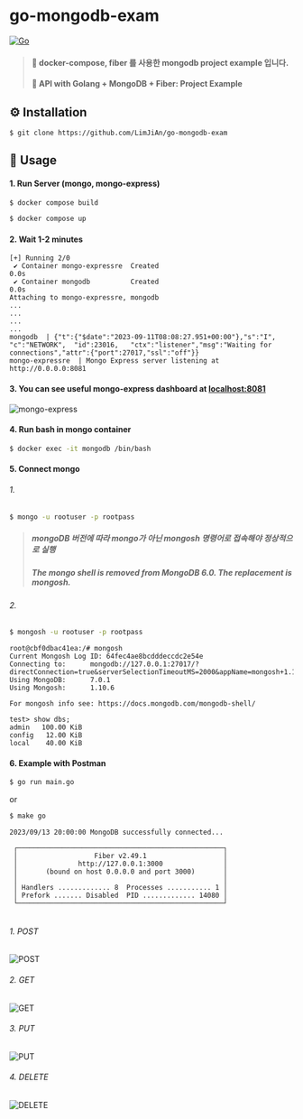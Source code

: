 # go-mongodb-exam
[![Go](https://img.shields.io/badge/go-1.21-blue.svg?style=for-the-badge&logo=go&logoColor=white)](https://go.dev/dl/)

> #### 🎯 docker-compose, fiber 를 사용한 mongodb project example 입니다.
> #### 🎯 API with Golang + MongoDB + Fiber: Project Example

## ⚙️ Installation
```shell
$ git clone https://github.com/LimJiAn/go-mongodb-exam
```
## 👀 Usage
#### 1. Run Server (mongo, mongo-express)
```bash
$ docker compose build
```
```bash
$ docker compose up
```
#### 2. Wait 1-2 minutes
```console
[+] Running 2/0
 ✔ Container mongo-expressre  Created                                                                    0.0s
 ✔ Container mongodb          Created                                                                    0.0s
Attaching to mongo-expressre, mongodb
...
...
...
...
mongodb  | {"t":{"$date":"2023-09-11T08:08:27.951+00:00"},"s":"I",  "c":"NETWORK",  "id":23016,   "ctx":"listener","msg":"Waiting for connections","attr":{"port":27017,"ssl":"off"}}
mongo-expressre  | Mongo Express server listening at http://0.0.0.0:8081
```
#### 3. You can see useful mongo-express dashboard at [localhost:8081](http://localhost:8081)
![mongo-express](https://github.com/LimJiAn/go-mongodb-exam/assets/85569173/c7218d0b-9658-49d9-a912-1dd65652dc18)

#### 4. Run bash in mongo container
```bash
$ docker exec -it mongodb /bin/bash
```


#### 5. Connect mongo
###### 1.
```bash
$ mongo -u rootuser -p rootpass
```
> ##### mongoDB 버전에 따라 mongo가 아닌 mongosh 명령어로 접속해야 정상적으로 실행
> ##### The mongo shell is removed from MongoDB 6.0. The replacement is mongosh.
###### 2.
```bash
$ mongosh -u rootuser -p rootpass
```

```console
root@cbf0dbac41ea:/# mongosh
Current Mongosh Log ID:	64fec4ae8bcdddeccdc2e54e
Connecting to:		mongodb://127.0.0.1:27017/?directConnection=true&serverSelectionTimeoutMS=2000&appName=mongosh+1.10.6
Using MongoDB:		7.0.1
Using Mongosh:		1.10.6

For mongosh info see: https://docs.mongodb.com/mongodb-shell/

test> show dbs;
admin   100.00 KiB
config   12.00 KiB
local    40.00 KiB
```
#### 6. Example with Postman
```bash
$ go run main.go
```
or
```bash
$ make go
```
```console
2023/09/13 20:00:00 MongoDB successfully connected...

 ┌───────────────────────────────────────────────────┐
 │                   Fiber v2.49.1                   │
 │               http://127.0.0.1:3000               │
 │       (bound on host 0.0.0.0 and port 3000)       │
 │                                                   │
 │ Handlers ............. 8  Processes ........... 1 │
 │ Prefork ....... Disabled  PID ............. 14080 │
 └───────────────────────────────────────────────────┘


```
###### 1. POST
![POST](https://github.com/LimJiAn/go-mongodb-exam/assets/85569173/93d97a0c-1752-4763-bb65-044fb3bd69bf)
###### 2. GET
![GET](https://github.com/LimJiAn/go-mongodb-exam/assets/85569173/0e6e062f-e551-4d84-a7e9-fa2da7d49d91)
###### 3. PUT
![PUT](https://github.com/LimJiAn/go-mongodb-exam/assets/85569173/2d69d1a4-450a-46da-ab4d-d9a21ea514de)
###### 4. DELETE
![DELETE](https://github.com/LimJiAn/go-mongodb-exam/assets/85569173/7aad6f1a-69b4-4ba0-b9ed-0656f706d954)
